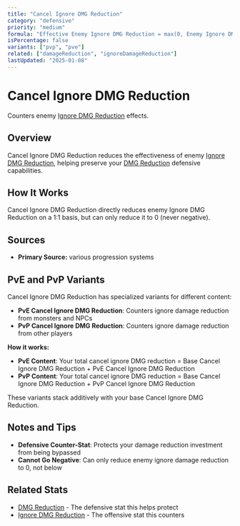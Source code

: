```yaml
---
title: "Cancel Ignore DMG Reduction"
category: "defensive"
priority: "medium"
formula: "Effective Enemy Ignore DMG Reduction = max(0, Enemy Ignore DMG Reduction - Your Cancel Ignore DMG Reduction)"
isPercentage: false
variants: ["pvp", "pve"]
related: ["damageReduction", "ignoreDamageReduction"]
lastUpdated: "2025-01-08"
---
```


# Cancel Ignore DMG Reduction

Counters enemy [Ignore DMG Reduction](/stats/ignore-damage-reduction) effects.

## Overview

Cancel Ignore DMG Reduction reduces the effectiveness of enemy [Ignore DMG Reduction](/stats/ignore-damage-reduction), helping preserve your [DMG Reduction](/stats/damage-reduction) defensive capabilities.

## How It Works

Cancel Ignore DMG Reduction directly reduces enemy Ignore DMG Reduction on a 1:1 basis, but can only reduce it to 0 (never negative).

## Sources

- **Primary Source:** various progression systems

## PvE and PvP Variants

Cancel Ignore DMG Reduction has specialized variants for different content:

- **PvE Cancel Ignore DMG Reduction**: Counters ignore damage reduction from monsters and NPCs
- **PvP Cancel Ignore DMG Reduction**: Counters ignore damage reduction from other players

**How it works:**
- **PvE Content**: Your total cancel ignore DMG reduction = Base Cancel Ignore DMG Reduction + PvE Cancel Ignore DMG Reduction
- **PvP Content**: Your total cancel ignore DMG reduction = Base Cancel Ignore DMG Reduction + PvP Cancel Ignore DMG Reduction

These variants stack additively with your base Cancel Ignore DMG Reduction.

## Notes and Tips

- **Defensive Counter-Stat**: Protects your damage reduction investment from being bypassed
- **Cannot Go Negative**: Can only reduce enemy ignore damage reduction to 0, not below

## Related Stats

- [DMG Reduction](/stats/damage-reduction) - The defensive stat this helps protect
- [Ignore DMG Reduction](/stats/ignore-damage-reduction) - The offensive stat this counters